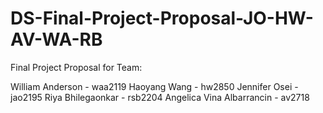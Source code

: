 # DS-Final-Project-Proposal-JO-HW-AV-WA-RB
Final Project Proposal for Team: 

William Anderson - waa2119
Haoyang Wang - hw2850
Jennifer Osei - jao2195
Riya Bhilegaonkar - rsb2204
Angelica Vina Albarrancin - av2718
